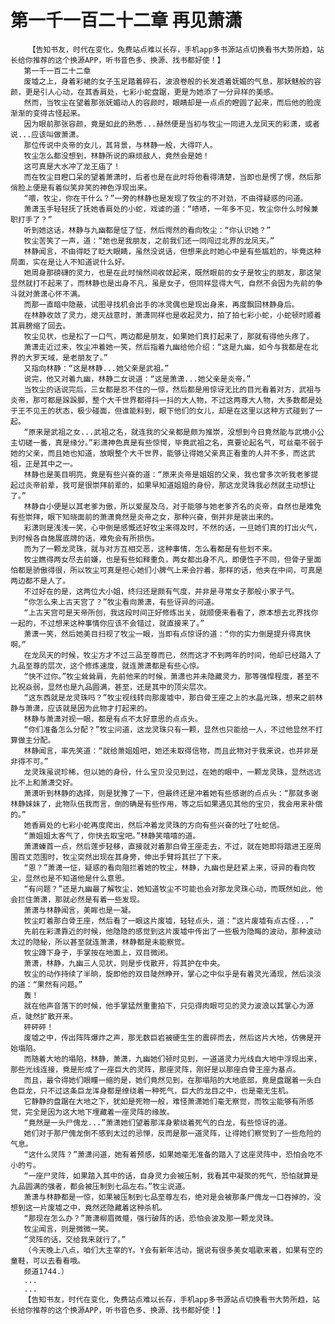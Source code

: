 # 第一千一百二十二章 再见萧潇
        【告知书友，时代在变化，免费站点难以长存，手机app多书源站点切换看书大势所趋，站长给你推荐的这个换源APP，听书音色多、换源、找书都好使！】
       第一千一百二十二章
       废墟之上，身着彩裙的女子玉足踏着碎石，波浪卷般的长发透着妩媚的气息，那妖魅般的容颜，更是引人心动，在其香肩处，七彩小蛇盘踞，更是为她添了一分异样的美感。
       然而，当牧尘在望着那张妩媚动人的容颜时，眼睛却是一点点的瞪圆了起来，而后他的脸庞渐渐的变得古怪起来。
       因为眼前那张容颜，竟是如此的熟悉...赫然便是当初与牧尘一同进入龙凤天的彩潇，或者说...应该叫做萧潇。
       那位传说中炎帝的女儿，其背景，与林静一般，大得吓人。
       牧尘怎么都没想到，林静所说的麻烦敌人，竟然会是她！
       这可真是大水冲了龙王庙了！
       而在牧尘目瞪口呆的望着萧潇时，后者也是在此时将他看得清楚，当即也是愣了愣，然后那俏脸上便是有着似笑非笑的神色浮现出来。
       “喂，牧尘，你在干什么？”一旁的林静也是发现了牧尘的不对劲，不由得疑惑的问道。
       萧潇玉手轻轻抚了抚她香肩处的小蛇，戏谑的道：“啧啧，一年多不见，牧尘你什么时候兼职打手了？”
       听到她这话，林静与九幽都是怔了怔，然后愕然的看向牧尘：“你认识她？”
       牧尘苦笑了一声，道：“她也是我朋友，之前我们还一同闯过北界的龙凤天。”
       林静闻言，不由得眨了眨大眼睛，虽然没说话，但想来此时她心中是有些尴尬的，毕竟这种局面，实在是让人不知道说什么好。
       她周身那磅礴的灵力，也是在此时悄然间收敛起来，既然眼前的女子是牧尘的朋友，那这架显然就打不起来了，而林静也是出身不凡，虽是女子，但同样显得大气，自然不会因为先前的争斗就对萧潇心怀不满。
       而那一直暗中隐蔽，试图寻找机会出手的冰灵偶也是现出身来，再度飘回林静身后。
       在林静收敛了灵力，熄灭战意时，萧潇同样也是收起灵力，拍了拍七彩小蛇，小蛇顿时顺着其肩膀缩了回去。
       牧尘见状，也是松了一口气，两边都是朋友，如果她们真打起来了，那就有得他头疼了。
       萧潇走近过来，牧尘冲着她一笑，然后指着九幽给他介绍：“这是九幽，如今与我都是在北界的大罗天域，是老朋友了。”
       又指向林静：“这是林静...她父亲是武祖。”
       说完，他又对着九幽，林静二女说道：“这是萧潇...她父亲是炎帝。”
       当牧尘的话说完后，三女都是忍不住的一惊，然后都是用惊讶无比的目光看着对方，武祖与炎帝，那可都是跺跺脚，整个大千世界都得抖一抖的大人物，不过这两尊大人物，大多数都是处于王不见王的状态，极少碰面，但谁能料到，眼下他们的女儿，却是在这里以这种方式碰到了一起。
       “原来是武祖之女...武祖之名，就连我的父亲都是颇为推崇，没想到今日竟然能与武境小公主切磋一番，真是缘分。”彩潇神色真是有些惊愕，毕竟武祖之名，真要论起名气，可丝毫不弱于她的父亲，而且她也知道，放眼整个大千世界，能够让得她父亲真正看重的人并不多，而这武祖，正是其中之一。
       林静也是美目明亮，竟是有些兴奋的道：“原来炎帝是姐姐的父亲，我也曾多次听我老爹提起过炎帝前辈，我可是很崇拜前辈的，如果早知道姐姐的身份，那这龙灵珠我必然就主动想让了。”
       林静自小便是以其老爹为傲，所以爱屋及乌，对于能够与她老爹齐名的炎帝，自然也是难免有些崇拜，眼下知晓面前的萧潇竟然是炎帝之女，那种兴奋，倒并非是装出来的。
       彩潇则是浅浅一笑，心中倒是感慨还好牧尘来得及时，不然的话，一旦她们真的打出火气，到时候各自施展底牌的话，难免会有所损伤。
       而为了一颗龙灵珠，就与对方互相交恶，这种事情，怎么看都是有些划不来。
       牧尘瞧得两女尽去前嫌，也是有些如释重负，两女都出身不凡，即便性子不同，但骨子里面怕都是骄傲得很，所以牧尘可真是担心她们小脾气上来会拧着，那样的话，他夹在中间，可真是两边都不是人了。
       不过好在的是，这两位大小姐，终归还是颇有气度，并非是寻常女子那般小家子气。
       “你怎么来上古天宫了？”牧尘看向萧潇，有些讶异的问道。
       “上古天宫可是天帝所创，我这段时间正好修炼出关，就顺便来看看了，原本想去北界找你一起的，不过想来这种事情你应该不会错过，就直接来了。”
       萧潇一笑，然后她美目扫视了牧尘一眼，当即有点惊讶的道：“你的实力倒是提升得真快啊。”
       在龙凤天的时候，牧尘方才不过三品至尊而已，然而这才不到两年的时间，他却已经踏入了九品至尊的层次，这个修炼速度，就连萧潇都是有些心惊。
       “快不过你。”牧尘耸耸肩，先前他来的时候，萧潇也并未隐藏灵力，那等强悍程度，甚至不比祝焱弱，显然也是九品圆满，甚至，还是其中的顶尖层次。
       “这东西就是龙灵珠吗？”牧尘视线转向那废墟中，那白骨王座之上的水晶光珠，想来之前林静与萧潇，应该就是因为此物才打起来的。
       林静与萧潇对视一眼，都是有点不太好意思的点点头。
       “你们准备怎么分配？”牧尘问道，这龙灵珠只有一颗，显然也只能给一人，不过他显然不打算做主分配。
       林静闻言，率先笑道：“就给萧姐姐吧，她还未取得信物，而且此物对于我来说，也并非是非得不可。”
       龙灵珠虽说珍稀，但以她的身份，什么宝贝没见到过，在她的眼中，一颗龙灵珠，显然远远比不上和萧潇交好。
       萧潇听到林静的选择，则是犹豫了一下，但最终还是冲着她有些感谢的点点头：“那就多谢林静妹妹了，此物队伍我而言，倒的确是有些作用，等之后如果遇见其他的宝贝，我会用来补偿的。”
       她香肩处的七彩小蛇再度爬出，然后冲着龙灵珠的方向有些兴奋的吐了吐蛇信。
       “萧姐姐太客气了，你快去取宝吧。”林静笑嘻嘻的道。
       萧潇螓首一点，然后莲步轻移，直接就对着那白骨王座走去，不过，就在她即将踏进王座周围百丈范围时，牧尘突然出现在其身旁，伸出手臂将其拦了下来。
       “恩？”萧潇一怔，疑惑的看向阻拦着她的牧尘，林静，九幽也是赶紧上来，讶异的看向牧尘，显然也是不知道他是什么意思。
       “有问题？”还是九幽最了解牧尘，她知道牧尘不可能也会对那龙灵珠心动，而既然如此，他会拦住萧潇，那就必然是有着一些发现。
       萧潇与林静闻言，美眸也是一凝。
       牧尘盯着那白骨王座，然后看了一眼这片废墟，轻轻点头，道：“这片废墟有点古怪...”
       先前在彩潇靠近的时候，他隐隐的感觉到这片废墟中传出了一些极为隐晦的波动，那种波动太过的隐秘，所以甚至就连萧潇，林静都是未能察觉。
       牧尘蹲下身子，手掌按在地面上，双目微闭。
       萧潇，林静，九幽三人见状，则是步伐散开，将其护在中央。
       牧尘的动作持续了半晌，旋即他的双目陡然睁开，掌心之中似乎是有着灵光涌现，然后淡淡的道：“果然有问题。”
       轰！
       就在他声音落下的时候，他手掌猛然重重拍下，只见得肉眼可见的灵力波浪以其掌心为源点，陡然扩散开来。
       砰砰砰！
       废墟之中，传出阵阵爆炸之声，那无数巨岩被硬生生的震碎而去，然后这片大地，仿佛是开始塌陷。
       而随着大地的塌陷，林静，萧潇，九幽她们顿时见到，一道道灵力光线自大地中浮现出来，那些光线连接，竟是形成了一座巨大的灵阵，那座灵阵，刚好是以那座白骨王座为基点。
       而且，最令得她们眼瞳一缩的是，她们竟然见到，在那塌陷的大地底部，竟是盘踞着一头白色巨龙，只不过这条巨龙浑身都是缭绕着一种死气，巨大的龙目之中，也是毫无生机。
       它静静的盘踞在大地之下，犹如是死物一般，难怪萧潇她们毫无察觉，而牧尘能够有所感觉，完全是因为这大地下埋藏着一座灵阵的缘故。
       “竟然是一头尸傀龙...”萧潇她们望着那浑身萦绕着死气的白龙，有些惊讶的道。
       她们对于那尸傀龙倒不感到太过的忌惮，反而是那一道灵阵，让得她们察觉到了一些危险的气息。
       “这什么灵阵？”萧潇问道，她有着预感，如果她毫无准备的踏入了这座灵阵中，恐怕会吃不小的亏。
       “一座尸灵阵，如果踏入其中的话，自身灵力会被压制，我看其中凝聚的死气，恐怕就算是九品圆满的强者，都会被压制到七品左右。”牧尘说道。
       萧潇与林静都是一惊，如果被压制到七品至尊左右，绝对是会被那条尸傀龙一口吞掉的，没想到这一片废墟之中，竟然还隐藏着这种杀机。
       “那现在怎么办？”萧潇柳眉微蹙，强行破阵的话，恐怕会波及那一颗龙灵珠。
       牧尘闻言，则是微微一笑。
       “灵阵的话，交给我来就行了。”
       （今天晚上八点，咱们大主宰的Y。Y会有新年活动，据说有很多美女唱歌来着，如果有空的童鞋，可以去看看哦。
       频道1744.）
       ...
       ...
       【告知书友，时代在变化，免费站点难以长存，手机app多书源站点切换看书大势所趋，站长给你推荐的这个换源APP，听书音色多、换源、找书都好使！】